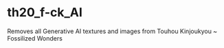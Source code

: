 # th20_f-ck_AI
Removes all Generative AI textures and images from Touhou Kinjoukyou ~ Fossilized Wonders
